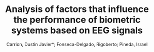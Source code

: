 ---
paperId: 3
author: Carrion, Dustin Javier*; Fonseca-Delgado, Rigoberto; Pineda, Israel
title: Analysis of factors that influence the performance of biometric systems based on EEG signals
pdf: carrion_short-presentation_3.pdf
poster: carrion_short-presentation_3.png
alt: --
type: Poster
topic: Applications
link: --
conference: neurips
year: 2020
tags: neurips-2020
---